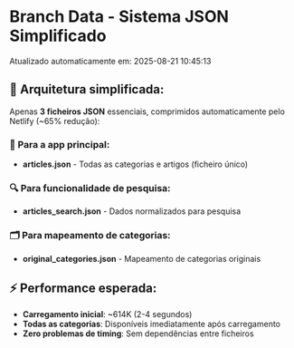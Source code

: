 # Branch Data - Sistema JSON Simplificado
Atualizado automaticamente em: 2025-08-21 10:45:13

## 🎯 Arquitetura simplificada:
Apenas **3 ficheiros JSON** essenciais, comprimidos automaticamente pelo Netlify (~65% redução):

### 📱 Para a app principal:
- **articles.json** - Todas as categorias e artigos (ficheiro único)

### 🔍 Para funcionalidade de pesquisa:
- **articles_search.json** - Dados normalizados para pesquisa

### 🗂️ Para mapeamento de categorias:
- **original_categories.json** - Mapeamento de categorias originais

## ⚡ Performance esperada:
- **Carregamento inicial**: ~614K (2-4 segundos)
- **Todas as categorias**: Disponíveis imediatamente após carregamento
- **Zero problemas de timing**: Sem dependências entre ficheiros
